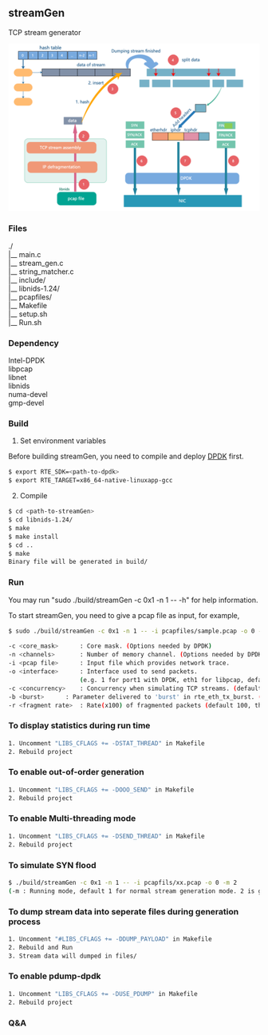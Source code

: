 ## streamGen

TCP stream generator

![streamGen-structure](images/streamGen-structure.png)

### Files

./   
 |__ main.c   
 |__ stream_gen.c   
 |__ string_matcher.c    
 |__ include/   
 |__ libnids-1.24/   
 |__ pcapfiles/  
 |__ Makefile   
 |__ setup.sh   
 |__ Run.sh   

### Dependency

Intel-DPDK  
libpcap  
libnet  
libnids  
numa-devel  
gmp-devel

### Build

1. Set environment variables

Before building streamGen, you need to compile and deploy [DPDK](https://github.com/DPDK/dpdk) first. 

```bash
$ export RTE_SDK=<path-to-dpdk>
$ export RTE_TARGET=x86_64-native-linuxapp-gcc
```


2. Compile

```bash
$ cd <path-to-streamGen>
$ cd libnids-1.24/
$ make
$ make install
$ cd ..
$ make
Binary file will be generated in build/
```

### Run

You may run "sudo ./build/streamGen -c 0x1 -n 1 -- -h" for help information.

To start streamGen, you need to give a pcap file as input, for example,

```bash
$ sudo ./build/streamGen -c 0x1 -n 1 -- -i pcapfiles/sample.pcap -o 0 -c 1000 - r 10
```

```bash
-c <core_mask>		: Core mask. (Options needed by DPDK)
-n <channels>		: Number of memory channel. (Options needed by DPDK)
-i <pcap file>		: Input file which provides network trace.
-o <interface>		: Interface used to send packets.
					(e.g. 1 for port1 with DPDK, eth1 for libpcap, default 0)
-c <concurrency>	: Concurrency when simulating TCP streams. (default 10)  
-b <burst>		: Parameter delivered to 'burst' in rte_eth_tx_burst. (default 1)
-r <fragment rate>	: Rate(x100) of fragmented packets (default 100, that is, 100%) 
```

### To display statistics during run time

```bash
1. Uncomment "LIBS_CFLAGS += -DSTAT_THREAD" in Makefile
2. Rebuild project
```

### To enable out-of-order generation
```bash
1. Uncomment "LIBS_CFLAGS += -DOOO_SEND" in Makefile
2. Rebuild project
```

### To enable Multi-threading mode

```bash
1. Uncomment "LIBS_CFLAGS += -DSEND_THREAD" in Makefile
2. Rebuild project
```

### To simulate SYN flood

```bash
$ ./build/streamGen -c 0x1 -n 1 -- -i pcapfils/xx.pcap -o 0 -m 2
(-m : Running mode, default 1 for normal stream generation mode. 2 is given here for simulating SYN flood)
```

### To dump stream data into seperate files during generation process 

```bash
1. Uncomment "#LIBS_CFLAGS += -DDUMP_PAYLOAD" in Makefile
2. Rebuild and Run 
3. Stream data will dumped in files/ 
```

### To enable pdump-dpdk
```bash
1. Uncomment "LIBS_CFLAGS += -DUSE_PDUMP" in Makefile
2. Rebuild project
```

### Q&A
